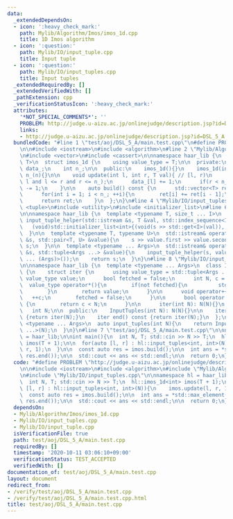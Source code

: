 ```yaml
---
data:
  _extendedDependsOn:
  - icon: ':heavy_check_mark:'
    path: Mylib/Algorithm/Imos/imos_1d.cpp
    title: 1D Imos algorithm
  - icon: ':question:'
    path: Mylib/IO/input_tuple.cpp
    title: Input tuple
  - icon: ':question:'
    path: Mylib/IO/input_tuples.cpp
    title: Input tuples
  _extendedRequiredBy: []
  _extendedVerifiedWith: []
  _pathExtension: cpp
  _verificationStatusIcon: ':heavy_check_mark:'
  attributes:
    '*NOT_SPECIAL_COMMENTS*': ''
    PROBLEM: http://judge.u-aizu.ac.jp/onlinejudge/description.jsp?id=DSL_5_A
    links:
    - http://judge.u-aizu.ac.jp/onlinejudge/description.jsp?id=DSL_5_A
  bundledCode: "#line 1 \"test/aoj/DSL_5_A/main.test.cpp\"\n#define PROBLEM \"http://judge.u-aizu.ac.jp/onlinejudge/description.jsp?id=DSL_5_A\"\
    \n\n#include <iostream>\n#include <algorithm>\n#line 2 \"Mylib/Algorithm/Imos/imos_1d.cpp\"\
    \n#include <vector>\n#include <cassert>\n\nnamespace haar_lib {\n  template <typename\
    \ T>\n  struct imos_1d {\n    using value_type = T;\n\n  private:\n    std::vector<T>\
    \ data_;\n    int n_;\n\n  public:\n    imos_1d(){}\n    imos_1d(int n): data_(n),\
    \ n_(n){}\n\n    void update(int l, int r, T val){ // [l, r)\n      assert(0 <=\
    \ l and l <= r and r <= n_);\n      data_[l] += 1;\n      if(r < n_) data_[r]\
    \ -= 1;\n    }\n\n    auto build() const {\n      std::vector<T> ret(data_);\n\
    \      for(int i = 1; i < n_; ++i){\n        ret[i] += ret[i - 1];\n      }\n\
    \      return ret;\n    }\n  };\n}\n#line 4 \"Mylib/IO/input_tuples.cpp\"\n#include\
    \ <tuple>\n#include <utility>\n#include <initializer_list>\n#line 6 \"Mylib/IO/input_tuple.cpp\"\
    \n\nnamespace haar_lib {\n  template <typename T, size_t ... I>\n  static void\
    \ input_tuple_helper(std::istream &s, T &val, std::index_sequence<I ...>){\n \
    \   (void)std::initializer_list<int>{(void(s >> std::get<I>(val)), 0) ...};\n\
    \  }\n\n  template <typename T, typename U>\n  std::istream& operator>>(std::istream\
    \ &s, std::pair<T, U> &value){\n    s >> value.first >> value.second;\n    return\
    \ s;\n  }\n\n  template <typename ... Args>\n  std::istream& operator>>(std::istream\
    \ &s, std::tuple<Args ...> &value){\n    input_tuple_helper(s, value, std::make_index_sequence<sizeof\
    \ ... (Args)>());\n    return s;\n  }\n}\n#line 8 \"Mylib/IO/input_tuples.cpp\"\
    \n\nnamespace haar_lib {\n  template <typename ... Args>\n  class InputTuples\
    \ {\n    struct iter {\n      using value_type = std::tuple<Args ...>;\n     \
    \ value_type value;\n      bool fetched = false;\n      int N, c = 0;\n\n    \
    \  value_type operator*(){\n        if(not fetched){\n          std::cin >> value;\n\
    \        }\n        return value;\n      }\n\n      void operator++(){\n     \
    \   ++c;\n        fetched = false;\n      }\n\n      bool operator!=(iter &) const\
    \ {\n        return c < N;\n      }\n\n      iter(int N): N(N){}\n    };\n\n \
    \   int N;\n\n  public:\n    InputTuples(int N): N(N){}\n\n    iter begin() const\
    \ {return iter(N);}\n    iter end() const {return iter(N);}\n  };\n\n  template\
    \ <typename ... Args>\n  auto input_tuples(int N){\n    return InputTuples<Args\
    \ ...>(N);\n  }\n}\n#line 7 \"test/aoj/DSL_5_A/main.test.cpp\"\n\nnamespace hl\
    \ = haar_lib;\n\nint main(){\n  int N, T; std::cin >> N >> T;\n  hl::imos_1d<int>\
    \ imos(T + 1);\n\n  for(auto [l, r] : hl::input_tuples<int, int>(N)){\n    imos.update(l,\
    \ r, 1);\n  }\n\n  const auto res = imos.build();\n\n  int ans = *std::max_element(res.begin(),\
    \ res.end());\n\n  std::cout << ans << std::endl;\n\n  return 0;\n}\n"
  code: "#define PROBLEM \"http://judge.u-aizu.ac.jp/onlinejudge/description.jsp?id=DSL_5_A\"\
    \n\n#include <iostream>\n#include <algorithm>\n#include \"Mylib/Algorithm/Imos/imos_1d.cpp\"\
    \n#include \"Mylib/IO/input_tuples.cpp\"\n\nnamespace hl = haar_lib;\n\nint main(){\n\
    \  int N, T; std::cin >> N >> T;\n  hl::imos_1d<int> imos(T + 1);\n\n  for(auto\
    \ [l, r] : hl::input_tuples<int, int>(N)){\n    imos.update(l, r, 1);\n  }\n\n\
    \  const auto res = imos.build();\n\n  int ans = *std::max_element(res.begin(),\
    \ res.end());\n\n  std::cout << ans << std::endl;\n\n  return 0;\n}\n"
  dependsOn:
  - Mylib/Algorithm/Imos/imos_1d.cpp
  - Mylib/IO/input_tuples.cpp
  - Mylib/IO/input_tuple.cpp
  isVerificationFile: true
  path: test/aoj/DSL_5_A/main.test.cpp
  requiredBy: []
  timestamp: '2020-10-11 03:06:10+09:00'
  verificationStatus: TEST_ACCEPTED
  verifiedWith: []
documentation_of: test/aoj/DSL_5_A/main.test.cpp
layout: document
redirect_from:
- /verify/test/aoj/DSL_5_A/main.test.cpp
- /verify/test/aoj/DSL_5_A/main.test.cpp.html
title: test/aoj/DSL_5_A/main.test.cpp
---
```


